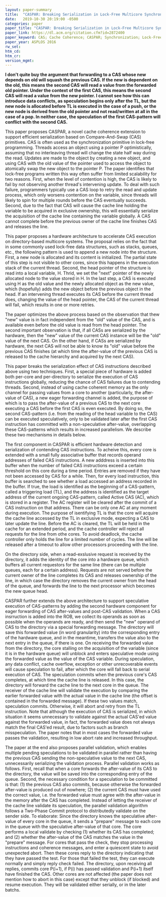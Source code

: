 ```yaml
---
layout: paper-summary
title:  "CASPAR: Breaking Serialization in Lock-Free Multicore Synchronization"
date:   2019-10-30 20:19:00 -0500
categories: paper
paper_title: "CASPAR: Breaking Serialization in Lock-Free Multicore Synchronization"
paper_link: https://dl.acm.org/citation.cfm?id=2872400
paper_keyword: CAS; Cache Coherence; CASPAR; Synchronization; Lock-Free
paper_year: ASPLOS 2016
rw_set: 
htm_cd: 
htm_cr: 
version_mgmt: 
---
```


**I don't quite buy the argument that forwarding to a CAS whose new depends on old will squash the previous CAS. If the 
new is dependent on the old, this means the second CAS will read a value from the forwarded old pointer. Under the context
of the first CAS, this means the second CAS will read a value from the new pointer. I cannot see how this can introduce
data conflicts, as speculation begins only after the TL, but the new node is allocated before TL is executed in the case
of a push, or the new node is derived from the old pointer and not read/written at all in the case of a pop. In neither 
case, the speculation of the first CAS-pattern will conflict with the second CAS.**

This paper proposes CASPAR, a novel cache coherence extension to support efficient serialization based on Compare-And-Swap 
(CAS) primitives. CAS is often used as the synchronization primitive in lock-free programming. Threads access an object 
using a pointer P optimistically, assuming that no interleaving thread will change the state half way during the read. 
Updates are made to the object by creating a new object, and using CAS with the old value of the pointer used to access
the object to atomically swap the new object to the pointer P. The paper identifies that lock-free programs written this
way often suffer from limited scalability for two reasons. First, when the level of contention is high, the CAS is likely
to fail by not observing another thread's intervening update. To deal with such failure, programmers typically use a 
CAS loop to retry the read and update process, which only worsens contention on the variable, since threads will likely 
to spin for multiple rounds before the CAS eventually succeeds. Second, due to the fact that CAS will cause the cache line
holding the variable to be acquired in exclusive ownership, this will essentially serialize the acquisition of the cache
line containing the variable globally. A CAS cannot complete before the previous owner of the cache line finishes CAS
and releases the line. 

This paper proposes a hardware architecture to accelerate CAS execution on directory-based multicore systems. The proposal
relies on the fact that in some commonly used lock-free data structures, such as stacks, queues, etc., the following pattern 
is used to append a new node into the structure. First, a new node is allocated and its content is initialized. The partial
state of this step is not visible to other cores, since this happens in the execution stack of the current thread. Second,
the head pointer of the structure is read into a local variable, H. Thrid, we set the "next" pointer of the newly allocated
node to the value stored in H. In the last step, a CAS is executed using H as the old value and the newly allocated object
as the new value, which (hopefully) adds the new object before the previous object in the head. If an intervening thread
executes its CAS before the current thread does, changing the value of the head pointer, the CAS of the current thread
will fail, which results in one or more retries. 

The paper optimizes the above process based on the observation that thew "new" value is in fact independent from the "old"
value of the CAS, and is available even before the old value is read from the head pointer. The second important observation
is that, if all CASs are serialized by the hardware, then the "new" value of the current CAS instance will be the "old"
value of the next CAS. On the other hand, if CASs are serialized by hardware, the next CAS will not be able to know
its "old" value before the previous CAS finishes (at which time the after-value of the previous CAS is released to the 
cache hierarchy and acquired by the next CAS).

This paper breaks the serialization effect of CAS instructions described above using two techniques. First, a special
piece of hardware is added both per-core and per-directory to serialize the execution of CAS instructions globally,
reducing the chance of CAS failures due to contending threads. Second, instead of using cache coherent memory as the 
only channel for passing values from a core to another (particularly, the after-value of CAS), a new eager forwarding 
channel is added, the purpose of which is to pass the after-value of a previous CAS to the next core executing a CAS 
before the first CAS is even executed. By doing so, the second CAS-pattern (i.e. from the reading of the head variable to
the CAS) can be executed speculatively, only to be validated later after the first CAS instruction has committed with a
non-speculative after-value, overlapping these CAS-patterns which results in increased parallelism. We describe these 
two mechanisms in details below.

The first component in CASPAR is efficient hardware detection and serialization of contending CAS instructions. To
acheive this, every core is extended with a small fully associative buffer that records operand addresses of failed CAS 
instructions. A new adddress is inserted into this buffer when the number of failed CAS instructions exceed a certain threshold
on this core during a time period. Entries are removed if they have not been accessed by CAS for a while. Then, for 
every load instruction, this buffer is searched to see whether a load accessed an address recorded in the buffer. If true,
the load is identified as the beginning of a CAS-pattern, called a triggering load (TL), and the address is identified 
as the target address of the current ongoing CAS-pattern, called Active CAS (AC), which is stored in a register. The AC 
register will be cleared after the commit of a CAS instruction on that address. There can be only one AC at any moment 
during execution. The purpose of isentifying TL is that the core will acquire the cache line accessed by the TL in
exclusive mode, expecting a CAS to later update the line. Before the AC is cleared, the TL will be held in the cache
for an extended period, and the cache controller will reject all requests for the line from othe cores. To avoid deadlock,
the cache controller only holds the line for a limited number of cycles. The line will be released after a timeout to
allow other processors proceeding with the line.

On the directory side, when a read-exslusive request is received by the directory, it adds the identity of the core into
a hardware queue, which buffers all current requestors for the same line (there can be multiple queues, each for a certain
address). Requests are not served before the current owner of the line completes its CAS and releases ownership of the line,
in which case the directory removes the current owner from the head of the queue, and forwards the line to the next 
processor which becomes the new queue head. 

CASPAR further extends the above architecture to support speculative execution of CAS-patterns by adding the second hardware
component for eager forwarding of CAS after-values and post-CAS validation. When a CAS insrruction is added into the ROB, we 
collect its operands as soon as possible when the operands are ready, and then send the "new" operand of CAS to the directory
via a special forwarding message. The directory will save this forwarded value (in word granularity) into the corresponding 
entry of the hardware queue, and in the meantime, transfers the value also to the next entry in the queue, if there is one.
On receiving the forwarded value from the directory, the core stalling on the acquisition of the variable (since it is 
in the hardware queue) will unblock and enters speculative mode using the forwarded value as the value of the CAS variable.
During speculation, any data conflict, cache overflow, exception or other unrecoverable events will cause speculation to
fail, after which the core will fall back to serial execution of CAS. The speculation commits when the previous core's CAS
completes, at which time the cache line is released. In this case, the directory will forward the cache line to the next
core in the queue. The receiver of the cache line will validate the execution by comparing the earlier forwarded
value with the actual value in the cache line (the offset is contained in the forwarded message). If these two values match,
speculation commits. Otherwise, it will abort and retry from the TL instruction. Note that although the execution of CAS
is serialized, in which situation it seems unnecessary to validate against the actual CAS'ed value against the forwarded
value, in fact, the forwarded value does not always match the final CAS'ed result, due to factors such as branch 
misspeculation. The paper notes that in most cases the forwarded value passes the validation, resulting in low abort
rate and increased throughput.

The paper at the end also proposes parallel validation, which enables multiple pending speculations to be validated in
parallel rather than having the previous CAS sending the non-speculative value to the next CAS, unnecessarily serializing
the validation process. Parallel validation works as follows. First, recall that when a core forwards the after-value of
its CAS to the directory, the value will be saved into the corresponding entry of the queue. Second, the necessary condition
for a speculation to be committed is that: (1) the previous CAS also commits, because otherwise the forwarded after-value
is produced out of nowhere; (2) the current CAS must have used the correct value, i.e. the forwarded value must
agree with the after-value in the memory after the CAS has completed. Instead of letting the receiver of the cache line 
validate its speculation, the parallel validation algorithm follows a Two-Phase Commit protocol to distributedly validate 
on the sender side. To elaborate: Since the directory knows the speculative after-value of every core in the queue, it
sends a "prepare" message to each core in the queue with the speculative after-value of that core. The core performs a
local validate by checking (1) whether its CAS has completed; and (2) whether the after-value of the CAS matches the 
value in the "prepare" message. For cores that pass the check, they stop processing instructions and coherence messages, 
and enter a quiescent state to avoid unexpected abort. Then these cores reply to the directory indicating that they have 
passed the test. For those that failed the test, they can execute normally and simply reply check failed. The directory,
upon receiving all replies, commits core P(i+1), if P(i) has passed validation and P(i+1) itself have finished the CAS.
Other cores are not affected (the paper does not mention how to abort in this case) except that they unblock (if blocked)
and resume execution. They will be validated either serially, or in the later batchs.